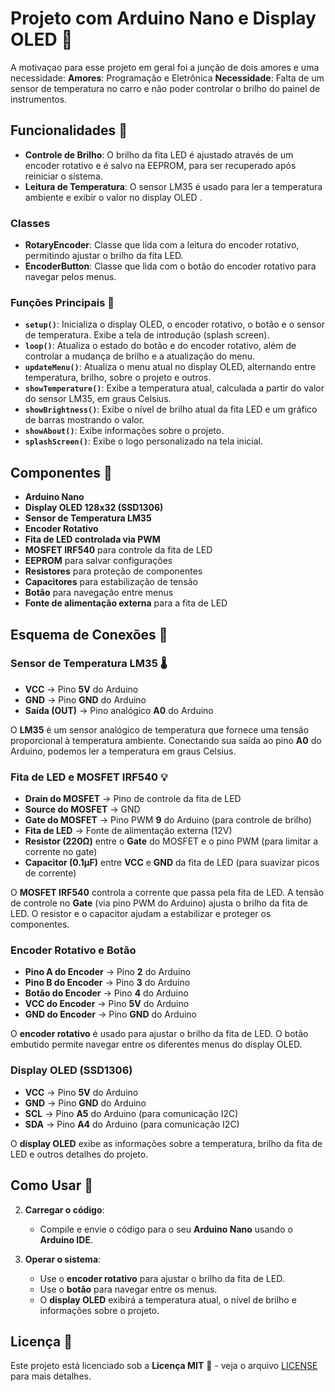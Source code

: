 # Projeto com Arduino Nano e Display OLED 🌟

A motivaçao para esse projeto em geral foi a junção de dois amores e uma necessidade:
 **Amores**: Programação e Eletrônica
 **Necessidade**: Falta de um sensor de temperatura no carro e não poder controlar o brilho do painel de instrumentos.

## Funcionalidades 🚀
- **Controle de Brilho**: O brilho da fita LED é ajustado através de um encoder rotativo e é salvo na EEPROM, para ser recuperado após reiniciar o sistema.
- **Leitura de Temperatura**: O sensor LM35 é usado para ler a temperatura ambiente e exibir o valor no display OLED .

### Classes

- **RotaryEncoder**: Classe que lida com a leitura do encoder rotativo, permitindo ajustar o brilho da fita LED.
- **EncoderButton**: Classe que lida com o botão do encoder rotativo para navegar pelos menus.

### Funções Principais 📌

- **`setup()`**: Inicializa o display OLED, o encoder rotativo, o botão e o sensor de temperatura. Exibe a tela de introdução (splash screen).
- **`loop()`**: Atualiza o estado do botão e do encoder rotativo, além de controlar a mudança de brilho e a atualização do menu.
- **`updateMenu()`**: Atualiza o menu atual no display OLED, alternando entre temperatura, brilho, sobre o projeto e outros.
- **`showTemperature()`**: Exibe a temperatura atual, calculada a partir do valor do sensor LM35, em graus Celsius.
- **`showBrightness()`**: Exibe o nível de brilho atual da fita LED e um gráfico de barras  mostrando o valor.
- **`showAbout()`**: Exibe informações sobre o projeto.
- **`splashScreen()`**: Exibe o logo personalizado na tela inicial.
 
## Componentes 🔧

- **Arduino Nano**
- **Display OLED 128x32 (SSD1306)**
- **Sensor de Temperatura LM35**
- **Encoder Rotativo**
- **Fita de LED controlada via PWM**
- **MOSFET IRF540** para controle da fita de LED
- **EEPROM** para salvar configurações
- **Resistores** para proteção de componentes
- **Capacitores** para estabilização de tensão
- **Botão** para navegação entre menus
- **Fonte de alimentação externa** para a fita de LED

## Esquema de Conexões 🧩

### **Sensor de Temperatura LM35 🌡️**

- **VCC** → Pino **5V** do Arduino
- **GND** → Pino **GND** do Arduino
- **Saída (OUT)** → Pino analógico **A0** do Arduino

O **LM35** é um sensor analógico de temperatura que fornece uma tensão proporcional à temperatura ambiente. Conectando sua saída ao pino **A0** do Arduino, podemos ler a temperatura em graus Celsius.

### **Fita de LED e MOSFET IRF540 💡**

- **Drain do MOSFET** → Pino de controle da fita de LED
- **Source do MOSFET** → GND
- **Gate do MOSFET** → Pino PWM **9** do Arduino (para controle de brilho)
- **Fita de LED** → Fonte de alimentação externa (12V)
- **Resistor (220Ω)** entre o **Gate** do MOSFET e o pino PWM (para limitar a corrente no gate)
- **Capacitor (0.1µF)** entre **VCC** e **GND** da fita de LED (para suavizar picos de corrente)

O **MOSFET IRF540** controla a corrente que passa pela fita de LED. A tensão de controle no **Gate** (via pino PWM do Arduino) ajusta o brilho da fita de LED. O resistor e o capacitor ajudam a estabilizar e proteger os componentes.

### **Encoder Rotativo e Botão**

- **Pino A do Encoder** → Pino **2** do Arduino
- **Pino B do Encoder** → Pino **3** do Arduino
- **Botão do Encoder** → Pino **4** do Arduino
- **VCC do Encoder** → Pino **5V** do Arduino
- **GND do Encoder** → Pino **GND** do Arduino

O **encoder rotativo** é usado para ajustar o brilho da fita de LED. O botão embutido permite navegar entre os diferentes menus do display OLED.

### **Display OLED (SSD1306)**

- **VCC** → Pino **5V** do Arduino
- **GND** → Pino **GND** do Arduino
- **SCL** → Pino **A5** do Arduino (para comunicação I2C)
- **SDA** → Pino **A4** do Arduino (para comunicação I2C)

O **display OLED** exibe as informações sobre a temperatura, brilho da fita de LED e outros detalhes do projeto.

## Como Usar 📘

2. **Carregar o código**:
   - Compile e envie o código para o seu **Arduino Nano** usando o **Arduino IDE**.

3. **Operar o sistema**:
   - Use o **encoder rotativo** para ajustar o brilho da fita de LED.
   - Use o **botão** para navegar entre os menus.
   - O **display OLED** exibirá a temperatura atual, o nível de brilho e informações sobre o projeto.

## Licença 📜

Este projeto está licenciado sob a **Licença MIT** 📝 - veja o arquivo [LICENSE](LICENSE) para mais detalhes.
